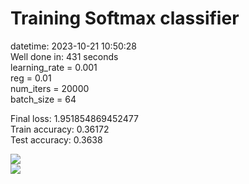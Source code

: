 # Training Softmax classifier  
datetime: 2023-10-21 10:50:28  
Well done in: 431 seconds  
learning_rate = 0.001  
reg = 0.01  
num_iters = 20000  
batch_size = 64  

Final loss: 1.951854869452477   
Train accuracy: 0.36172   
Test accuracy: 0.3638  

<img src="weights.png">  
<br>
<img src="loss.png">
